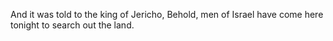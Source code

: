 And it was told to the king of Jericho, Behold, men of Israel have come here tonight to search out the land.
